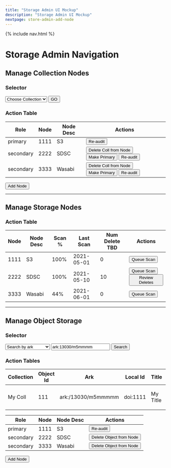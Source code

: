 ```yaml
---
title: "Storage Admin UI Mockup"
description: "Storage Admin UI Mockup"
nextpage: store-admin-add-node
---
```


{% include nav.html %}

# Storage Admin Navigation

## Manage Collection Nodes

### Selector

<select>
  <option>Choose Collection</option>
</select>
<button>GO</button>

### Action Table

| Role | Node | Node Desc | Actions |
|---------|-----|----------|---------|
| primary | 1111 | S3 | <button>Re-audit</button> |
| secondary | 2222 | SDSC | <button>Delete Coll from Node</button> <button>Make Primary</button> <button>Re-audit</button> |
| secondary | 3333 | Wasabi | <button>Delete Coll from Node</button> <button>Make Primary</button> <button>Re-audit</button> |

<button>Add Node</button>


---

## Manage Storage Nodes

### Action Table

|Node | Node Desc |Scan %|Last Scan |Num Delete TBD| Actions |
|---------|-----|---|----------|---------|-------|
| 1111 | S3 | 100%| 2021-05-01 | 0 | <button>Queue Scan</button>|
| 2222 | SDSC | 100%|2021-05-10 | 10 | <button>Queue Scan</button> <button>Review Deletes</button> |
| 3333 | Wasabi | 44%| 2021-06-01 | 0 | <button>Queue Scan</button>|

---

## Manage Object Storage

### Selector

<select>
  <option>Search by ark</option>
  <option>Search by localid</option>
  <option>Search by object_id</option>
</select>
<input type="text" value="ark:13030/m5mmmm"/>
<button>Search</button>

### Action Tables

|Collection|Object Id| Ark | Local Id | Title | Actions |
|---|---------|-----|----------|-------|---------|
|My Coll| 111| ark:/13030/m5mmmmm | doi:1111| My Title | <button>Delete Obj</button> <button>Trigger Replic</button>|


|Role| Node | Node Desc | Actions |
|---------|-----|----------|---------|
| primary | 1111 | S3 | <button>Re-audit</button>|
| secondary | 2222 | SDSC | <button>Delete Object from Node</button>|
| secondary | 3333 | Wasabi | <button>Delete Object from Node</button>|

<button>Add Node</button>
